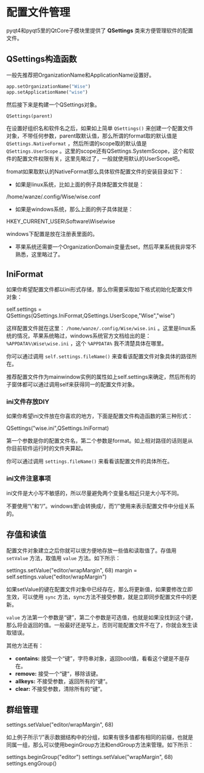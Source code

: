 # 配置文件管理<a id="orgheadline33"></a>

pyqt4和pyqt5里的QtCore子模块里提供了 **QSettings** 类来方便管理软件的配置文件。

## QSettings构造函数<a id="orgheadline27"></a>

一般先推荐把OrganizationName和ApplicationName设置好。

```python
app.setOrganizationName("Wise")
app.setApplicationName("wise")
```

然后接下来是构建一个QSettings对象。

```python
QSettings(parent)
```

在设置好组织名和软件名之后，如果如上简单 `QSettings()` 来创建一个配置文件对象，不带任何参数，parent取默认值，那么所谓的format取的默认值是 `QSettings.NativeFormat` ，然后所谓的scope取的默认值是 `QSettings.UserScope` 。这里的scope还有QSettings.SystemScope，这个和软件的配置文件权限有关，这里先略过了，一般就使用默认的UserScope吧。

fromat如果取默认的NativeFormat那么具体软件配置文件的安装目录如下：

- 如果是linux系统，比如上面的例子具体配置文件就是：

/home/wanze/.config/Wise/wise.conf

- 如果是windows系统，那么上面的例子具体就是：

HKEY_CURRENT_USER\Software\Wise\wise

windows下配置是放在注册表里面的。

- 苹果系统还需要一个OrganizationDomain变量去set，然后苹果系统我非常不熟悉，这里略过了。

## IniFormat<a id="orgheadline30"></a>

如果你希望配置文件都以ini形式存储，那么你需要采取如下格式初始化配置文件对象：

self.settings = QSettings(QSettings.IniFormat,QSettings.UserScope,"Wise","wise")

这样配置文件就在这里： `/home/wanze/.config/Wise/wise.ini` 。这里是linux系统的情况，苹果系统略过，windows系统官方文档给出的是： `%APPDATA%\Wise\wise.ini` ，这个 `%APPDATA%` 我不清楚具体在哪里。

你可以通过调用 `self.settings.fileName()` 来查看该配置文件对象具体的路径所在。

推荐配置文件作为mainwindow实例的属性如上self.settings来确定，然后所有的子窗体都可以通过调用self来获得同一的配置文件对象。

### ini文件存放DIY<a id="orgheadline28"></a>

如果你希望ini文件放在你喜欢的地方，下面是配置文件构造函数的第三种形式：

QSettings("wise.ini",QSettings.IniFormat)

第一个参数是你的配置文件名，第二个参数是format。如上相对路径的话则是从你目前软件运行时的文件夹算起。

你可以通过调用 `settings.fileName()` 来看看该配置文件的具体所在。

### ini文件注意事项<a id="orgheadline29"></a>

ini文件是大小写不敏感的，所以尽量避免两个变量名相近只是大小写不同。

不要使用“\\”和“/”。windows里\\会转换成/，而“/”使用来表示配置文件中分组关系的。

## 存值和读值<a id="orgheadline31"></a>

配置文件对象建立之后你就可以很方便地存放一些值和读取值了。存值用 `setValue` 方法，取值用 `value` 方法。如下所示：

settings.setValue("editor/wrapMargin", 68)
margin = self.settings.value("editor/wrapMargin")

如果setValue的键在配置文件对象中已经存在，那么将更新值，如果要修改立即生效，可以使用 `sync` 方法，sync方法不接受参数，就是立即同步配置文件中的更新。

`value` 方法第一个参数是“键”，第二个参数是可选值，也就是如果没找到这个键，那么将会返回的值。一般最好还是写上，否则可能配置文件不在了，你就会发生读取错误。

其他方法还有：

- **contains:** 接受一个“键”，字符串对象，返回bool值，看看这个键是不是存在。
- **remove:** 接受一个“键“，移除该键。
- **allkeys:** 不接受参数，返回所有的“键“。
- **clear:** 不接受参数，清除所有的“键”。

## 群组管理<a id="orgheadline32"></a>

settings.setValue("editor/wrapMargin", 68)

如上例子所示“/”表示数据结构中的分组，如果有很多值都有相同的前缀，也就是同属一组，那么可以使用beginGroup方法和endGroup方法来管理。如下所示：

settings.beginGroup("editor")
settings.setValue("wrapMargin", 68)
settings.engGroup()
